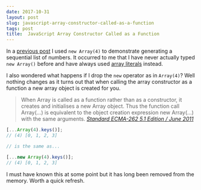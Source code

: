 ```yaml
---
date: 2017-10-31
layout: post
slug: javascript-array-constructor-called-as-a-function
tags: post
title:  JavaScript Array Constructor Called as a Function
---
```


In a [previous post](/posts/javascript-sequential-array-of-numbers/) I used `new Array(4)` to demonstrate generating a sequential list of numbers. It occurred to me that I have never actually typed `new Array()` before and have always used [array literals](https://developer.mozilla.org/en-US/docs/Web/JavaScript/Guide/Grammar_and_types#Array_literals) instead.

I also wondered what happens if I drop the `new` operator as in `Array(4)`? Well nothing changes as it turns out that when calling the array constructor as a function a new array object is created for you.

> When Array is called as a function rather than as a constructor, it creates and initialises a new Array object. Thus the function call Array(…) is equivalent to the object creation expression new Array(…) with the same arguments.
<cite>[Standard ECMA-262 5.1 Edition / June 2011](https://www.ecma-international.org/ecma-262/5.1/#sec-15.4.1)</cite>

```js
[...Array(4).keys()];
// (4) [0, 1, 2, 3]

// is the same as...

[...new Array(4).keys()];
// (4) [0, 1, 2, 3]

```

I must have known this at some point but it has long been removed from the memory. Worth a quick refresh.
